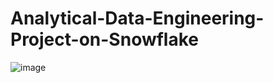 # Analytical-Data-Engineering-Project-on-Snowflake
![image](https://github.com/user-attachments/assets/b3eb8d6d-30ba-4e37-a406-11f88b3f483a)
